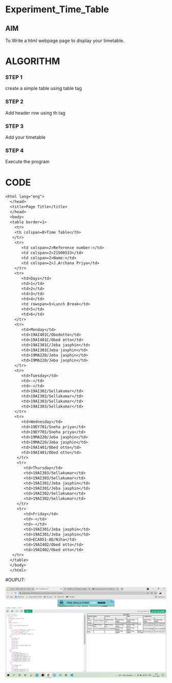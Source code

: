 # Experiment_Time_Table

## AIM
To Write a html webpage page to display your timetable.

# ALGORITHM
### STEP 1
create a simple table using table tag
### STEP 2
Add header row using th tag
### STEP 3
Add your timetable
### STEP 4
Execute the program

# CODE
```<!DOCTYPE html>
<html lang="eng">
  </head>
  <title>Page Title</title>
  </head>
  <body>
  <table border=1>
    <tr>
    <th colspan=8>Time Table</th>
   </tr>
    <tr>
       <td colspan=2>Reference number:</td>
       <td colspan=2>21500533</td>
       <td colspan=2>Name:</td>
       <td colspan=2>J.Archana Priya</td>
    </tr>
    <tr>
       <td>Days</td>
       <td>1</td>
       <td>2</td>
       <td>3</td>
       <td>4</td>
       <td rowspan=5>Lunch Break</td>
       <td>5</td>
       <td>6</td>
    </tr>
    <tr>
       <td>Monday</td>
       <td>19AI401C/Obedotto</td>
       <td>19AI401C/Obed otto</td>
       <td>19AI301C/Jeba jasphin</td>
       <td>19AI301CJeba jasphin</td>
       <td>19MA220/Jeba jasphin</td>
       <td>19MA220/Jeba jasphin</td>
    </tr>
    <tr>
       <td>Tuesday</td>
       <td>-</td>
       <td>-</td>
       <td>19AI302/Sellakumar</td>
       <td>19AI302/Sellakumar</td>
       <td>19AI303/Sellakumar</td>
       <td>19AI303/Sellakumar</td>
    </tr>
    <tr>
       <td>Wednesday</td>
       <td>19EY701/Sneha priya</td>
       <td>19EY701/Sneha priya</td>
       <td>19MA220/Jeba jasphin</td>
       <td>19MA220/Jeba jasphin</td>
       <td>19AI401/Obed otto</td>
       <td>19AI401/Obed otto</td>
     </tr>
     <tr>
        <td>Thursday</td>
        <td>19AI303/Sellakumar</td>
        <td>19AI303/Sellakumar</td>
        <td>19AI301/Jeba jasphin</td>
        <td>19AI301/Jeba jasphin</td>
        <td>19AI302/Sellakumar</td>
        <td>19AI302/Sellakumar</td>
     </tr>
     <tr>
        <td>Friday</td>
        <td>-</td>
        <td>-</td>
        <td>19AI301/Jeba jasphin</td>
        <td>19AI301/Jeba jasphin</td>
        <td>ECA051-AD/Niha</td>
        <td>19AI402/Obed otto</td>
        <td>19AI402/Obed otto</td>
   </tr>
  </table>
  </body>
  </html>
  ```





#OUPUT:

![Timetable](./Timetable.png)

